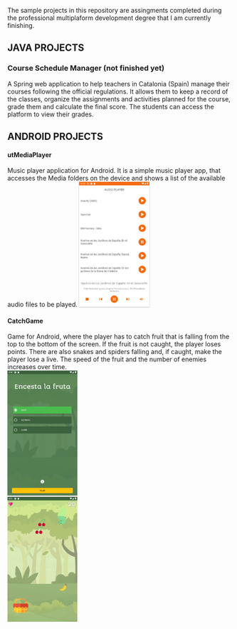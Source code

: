 The sample projects in this repository are assingments completed during the professional multiplaform development degree that I am currently finishing.

<h2>JAVA PROJECTS</h2>

<h3>Course Schedule Manager (not finished yet)</h3>
A Spring web application to help teachers in Catalonia (Spain) manage their courses following the official regulations. It allows them to keep a record of the classes, organize the assignments and activities planned for the course, grade them and calculate the final score. The students can access the platform to view their grades.

<h2>ANDROID PROJECTS</h2>

<h4>utMediaPlayer</h4>
Music player application for Android. It is a simple music player app, that accesses the Media folders on the device and shows a list of the available audio files to be played.

<img src="https://github.com/IreneOrtaCintado/SampleProjects/blob/master/Screenshots/utMediaPlayer/mediaPlayer.png" alt="Mediaplayer" title="Mediaplayer" style="height:20em; filter: drop-shadow(0em 0.1em 0.1em rgba(0, 0, 0, 0.25))">

<h4>CatchGame</h4>
Game for Android, where the player has to catch fruit that is falling from the top to the bottom of the screen. If the fruit is not caught, the player loses points. There are also snakes and spiders falling and, if caught, make the player lose a live. The speed of the fruit and the number of enemies increases over time.

<div style="filter: drop-shadow(0em 0.1em 0.1em rgba(0, 0, 0, 0.25))">
  <img src="https://github.com/IreneOrtaCintado/SampleProjects/blob/master/Screenshots/CatchGame/start.png" alt="CatchGame - Game screen" title="CatchGame - Start screen" style="height:20em;">
</div>


<img src="https://github.com/IreneOrtaCintado/SampleProjects/blob/master/Screenshots/CatchGame/game.png" alt="CatchGame - Game screen" title="CatchGame - Game screen" style="height:20em;">
